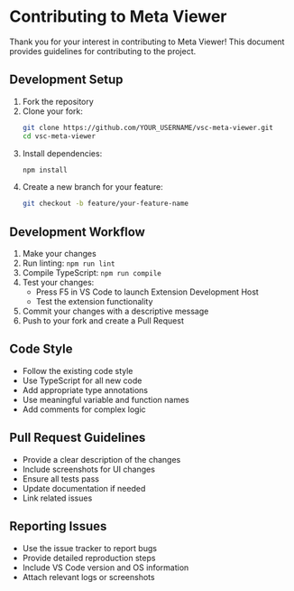 # Contributing to Meta Viewer

Thank you for your interest in contributing to Meta Viewer! This document provides guidelines for contributing to the project.

## Development Setup

1. Fork the repository
2. Clone your fork:
   ```bash
   git clone https://github.com/YOUR_USERNAME/vsc-meta-viewer.git
   cd vsc-meta-viewer
   ```
3. Install dependencies:
   ```bash
   npm install
   ```
4. Create a new branch for your feature:
   ```bash
   git checkout -b feature/your-feature-name
   ```

## Development Workflow

1. Make your changes
2. Run linting: `npm run lint`
3. Compile TypeScript: `npm run compile`
4. Test your changes:
   - Press F5 in VS Code to launch Extension Development Host
   - Test the extension functionality
5. Commit your changes with a descriptive message
6. Push to your fork and create a Pull Request

## Code Style

- Follow the existing code style
- Use TypeScript for all new code
- Add appropriate type annotations
- Use meaningful variable and function names
- Add comments for complex logic

## Pull Request Guidelines

- Provide a clear description of the changes
- Include screenshots for UI changes
- Ensure all tests pass
- Update documentation if needed
- Link related issues

## Reporting Issues

- Use the issue tracker to report bugs
- Provide detailed reproduction steps
- Include VS Code version and OS information
- Attach relevant logs or screenshots